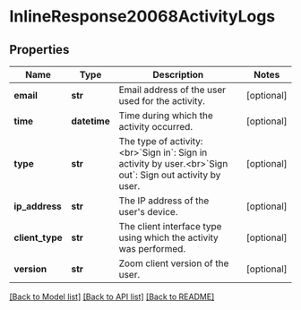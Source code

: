 # InlineResponse20068ActivityLogs

## Properties
Name | Type | Description | Notes
------------ | ------------- | ------------- | -------------
**email** | **str** | Email address of the user used for the activity.  | [optional] 
**time** | **datetime** | Time during which the activity occurred.  | [optional] 
**type** | **str** | The type of activity: &lt;br&gt;&#x60;Sign in&#x60;: Sign in activity by user.&lt;br&gt;&#x60;Sign out&#x60;: Sign out activity by user. | [optional] 
**ip_address** | **str** | The IP address of the user&#x27;s device. | [optional] 
**client_type** | **str** | The client interface type using which the activity was performed. | [optional] 
**version** | **str** | Zoom client version of the user. | [optional] 

[[Back to Model list]](../README.md#documentation-for-models) [[Back to API list]](../README.md#documentation-for-api-endpoints) [[Back to README]](../README.md)

